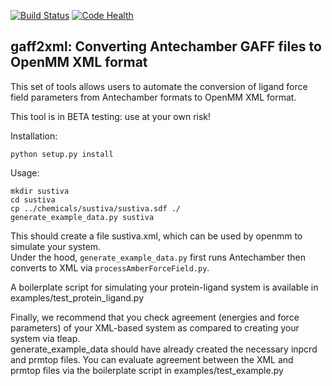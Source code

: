 [![Build Status](https://travis-ci.org/choderalab/gaff2xml.svg)](https://travis-ci.org/choderalab/gaff2xml)
[![Code Health](https://landscape.io/github/choderalab/gaff2xml/master/landscape.svg)](https://landscape.io/github/choderalab/gaff2xml/master)

## gaff2xml: Converting Antechamber GAFF files to OpenMM XML format

This set of tools allows users to automate the conversion of ligand
force field parameters from Antechamber formats to OpenMM XML format.

This tool is in BETA testing: use at your own risk!


Installation:

```
python setup.py install
```

Usage:

```
mkdir sustiva
cd sustiva
cp ../chemicals/sustiva/sustiva.sdf ./
generate_example_data.py sustiva
```

This should create a file sustiva.xml, which can be used by openmm to simulate your system.  
Under the hood, `generate_example_data.py` first runs Antechamber then converts
to XML via `processAmberForceField.py`.

A boilerplate script for simulating your protein-ligand system is available in 
examples/test_protein_ligand.py

Finally, we recommend that you check agreement (energies and force parameters)
of your XML-based system as compared to creating your system via tleap.  
generate_example_data should have already created the necessary inpcrd and prmtop files.
You can evaluate agreement between the XML and prmtop files via the 
boilerplate script in examples/test_example.py
